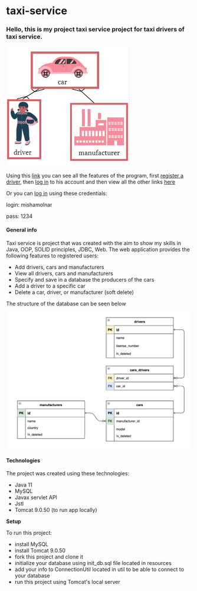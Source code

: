 # taxi-service

### Hello, this is my project taxi service project for taxi drivers of taxi service.
![img_1.png](img_1.png)

Using this [link](https://taxi-service-2.herokuapp.com/drivers/add) you can see all the features of the program, first [register a driver](https://taxi-service-2.herokuapp.com/drivers/add), then [log in](https://taxi-service-2.herokuapp.com/login) to his account and then view all the other links [here](https://taxi-service-2.herokuapp.com/)

Or you can [log in](https://taxi-service-2.herokuapp.com/login) using these credentials: 

login: mishamolnar

pass: 1234

#### General info

Taxi service is project that was created 
with the aim to show my skills in Java, OOP, 
SOLID principles, JDBC, Web. The web application provides the following features to registered users:
* Add drivers, cars and manufacturers
* View all drivers, cars and manufacturers
* Specify and save in a database the producers of the cars
* Add a driver to a specific car
* Delete a car, driver, or manufacturer (soft delete)

The structure of the database can be seen below

![img.png](img.png)

#### Technologies
The project was created using these technologies:

* Java 11
* MySQL
* Javax servlet API
* Jstl
* Tomcat 9.0.50 (to run app locally)
  
**Setup**
  
  To run this project:

* install MySQL
* install Tomcat 9.0.50
* fork this project and clone it
* initialize your database using init_db.sql file located in resources
* add your info to ConnectionUtil located in util to be able to connect to your database
* run this project using Tomcat's local server
